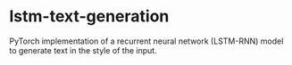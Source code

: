 # lstm-text-generation
PyTorch implementation of a recurrent neural network (LSTM-RNN) model to generate text in the style of the input.
